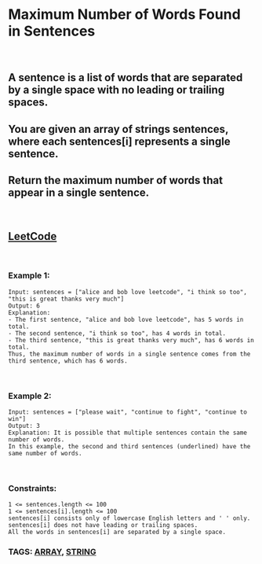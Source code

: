 # Maximum Number of Words Found in Sentences

<br>

## A sentence is a list of words that are separated by a single space with no leading or trailing spaces.

## You are given an array of strings sentences, where each sentences[i] represents a single sentence.

## Return the maximum number of words that appear in a single sentence.

<br> 

## [LeetCode](https://leetcode.com/problems/maximum-number-of-words-found-in-sentences/)

<br>

### Example 1:
```
Input: sentences = ["alice and bob love leetcode", "i think so too", "this is great thanks very much"]
Output: 6
Explanation: 
- The first sentence, "alice and bob love leetcode", has 5 words in total.
- The second sentence, "i think so too", has 4 words in total.
- The third sentence, "this is great thanks very much", has 6 words in total.
Thus, the maximum number of words in a single sentence comes from the third sentence, which has 6 words.
```
<br>

### Example 2:
```
Input: sentences = ["please wait", "continue to fight", "continue to win"]
Output: 3
Explanation: It is possible that multiple sentences contain the same number of words. 
In this example, the second and third sentences (underlined) have the same number of words.
``` 
<br>

### Constraints:
```
1 <= sentences.length <= 100
1 <= sentences[i].length <= 100
sentences[i] consists only of lowercase English letters and ' ' only.
sentences[i] does not have leading or trailing spaces.
All the words in sentences[i] are separated by a single space.
```

### TAGS:  [ARRAY](https://leetcode.com/tag/array/), [STRING](https://leetcode.com/tag/string/)
